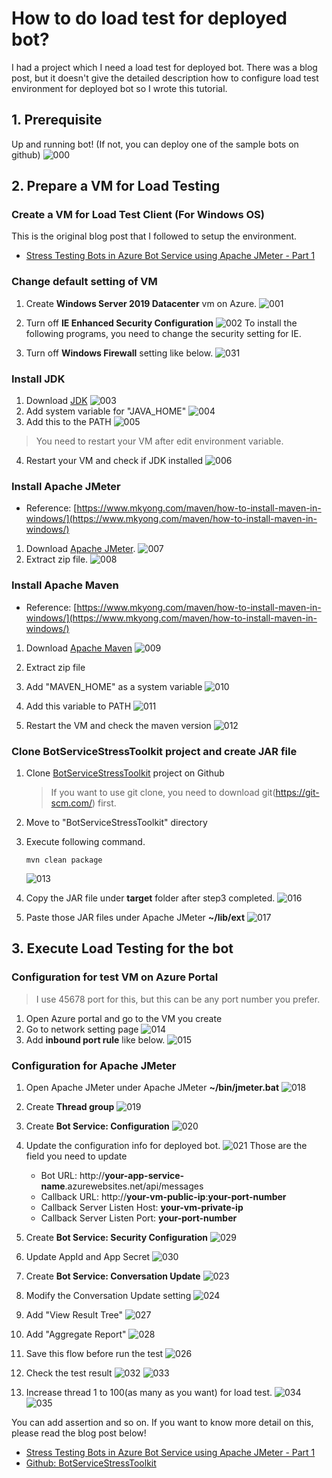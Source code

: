 # How to do load test for deployed bot?
I had a project which I need a load test for deployed bot.
There was a blog post, but it doesn't give the detailed description how to configure load test environment for deployed bot so I wrote this tutorial.

## 1. Prerequisite
Up and running bot! (If not, you can deploy one of the sample bots on github)
![000](./images/000.JPG)

## 2. Prepare a VM for Load Testing 
### Create a VM for Load Test Client (For Windows OS)
This is the original blog post that I followed to setup the environment. 
* [Stress Testing Bots in Azure Bot Service using Apache JMeter - Part 1](https://medium.com/microsoftazure/stress-testing-bots-in-azure-bot-service-using-apache-jmeter-part-1-3b440737fd8a)

### Change default setting of VM
1. Create **Windows Server 2019 Datacenter** vm on Azure.
![001](./images/001.JPG)

2. Turn off **IE Enhanced Security Configuration**
![002](./images/002.JPG)
To install the following programs, you need to change the security setting for IE.

3. Turn off **Windows Firewall** setting like below.
![031](./images/031.JPG)

### Install JDK
1. Download [JDK](https://jdk.java.net/) 
![003](./images/003.JPG)
2. Add system variable for "JAVA_HOME"
![004](./images/004.JPG)
3. Add this to the PATH
![005](./images/005.JPG)
> You need to restart your VM after edit environment variable. 
4. Restart your VM and check if JDK installed 
![006](./images/006.JPG)

### Install Apache JMeter
* Reference: [https://www.mkyong.com/maven/how-to-install-maven-in-windows/](https://www.mkyong.com/maven/how-to-install-maven-in-windows/)
1. Download [Apache JMeter](https://jmeter.apache.org/).
![007](./images/007.JPG)
2. Extract zip file.
![008](./images/008.JPG)

### Install Apache Maven
* Reference: [https://www.mkyong.com/maven/how-to-install-maven-in-windows/](https://www.mkyong.com/maven/how-to-install-maven-in-windows/)
1. Download [Apache Maven](https://maven.apache.org/download.cgi)
![009](./images/009.JPG)

2. Extract zip file

3. Add "MAVEN_HOME" as a system variable
![010](./images/010.JPG)

4. Add this variable to PATH
![011](./images/011.JPG)

5. Restart the VM and check the maven version
![012](./images/012.JPG)

### Clone BotServiceStressToolkit project and create JAR file 
1. Clone [BotServiceStressToolkit](https://github.com/damadei/BotServiceStressToolkit) project on Github
    > If you want to use git clone, you need to download git(https://git-scm.com/) first.

2. Move to "BotServiceStressToolkit" directory 

3. Execute following command.
    ```
    mvn clean package
    ```
    ![013](./images/013.JPG)

4. Copy the JAR file under **target** folder after step3 completed.
![016](./images/016.JPG)

5. Paste those JAR files under Apache JMeter **~/lib/ext**
![017](./images/017.JPG)

## 3. Execute Load Testing for the bot
### Configuration for test VM on Azure Portal
> I use 45678 port for this, but this can be any port number you prefer.
1. Open Azure portal and go to the VM you create
2. Go to network setting page
![014](./images/014.JPG)
3. Add **inbound port rule** like below.
![015](./images/015.JPG)

### Configuration for Apache JMeter
1. Open Apache JMeter under Apache JMeter **~/bin/jmeter.bat**
![018](./images/018.JPG)

2. Create **Thread group**
![019](./images/019.JPG)

3. Create **Bot Service: Configuration**
![020](./images/020.png)

4. Update the configuration info for deployed bot.
![021](./images/021.JPG)
    Those are the field you need to update
    * Bot URL: http://**your-app-service-name**.azurewebsites.net/api/messages
    * Callback URL: http://**your-vm-public-ip**:**your-port-number**
    * Callback Server Listen Host: **your-vm-private-ip**
    * Callback Server Listen Port: **your-port-number**

5. Create **Bot Service: Security Configuration**
![029](./images/029.JPG)

6. Update AppId and App Secret
![030](./images/030.JPG)

5. Create **Bot Service: Conversation Update**
![023](./images/023.JPG)
 
6. Modify the Conversation Update setting
![024](./images/024.JPG)

7. Add "View Result Tree"
![027](./images/027.JPG)

9. Add "Aggregate Report"
![028](./images/028.JPG)

9. Save this flow before run the test
![026](./images/026.JPG)

10. Check the test result
![032](./images/032.JPG)
![033](./images/033.JPG)

11. Increase thread 1 to 100(as many as you want) for load test.
![034](./images/034.JPG)
![035](./images/035.JPG)

You can add assertion and so on. If you want to know more detail on this, please read the blog post below!
* [Stress Testing Bots in Azure Bot Service using Apache JMeter - Part 1](https://medium.com/microsoftazure/stress-testing-bots-in-azure-bot-service-using-apache-jmeter-part-1-3b440737fd8a)
* [Github: BotServiceStressToolkit](https://github.com/damadei/BotServiceStressToolkit)




